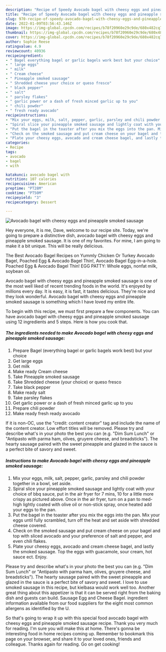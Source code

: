 ```yaml
---
description: "Recipe of Speedy Avocado bagel with cheesy eggs and pineapple smoked sausage"
title: "Recipe of Speedy Avocado bagel with cheesy eggs and pineapple smoked sausage"
slug: 970-recipe-of-speedy-avocado-bagel-with-cheesy-eggs-and-pineapple-smoked-sausage
date: 2022-01-09T03:56:43.146Z
image: https://img-global.cpcdn.com/recipes/b78f20960e29c9de/680x482cq70/avocado-bagel-with-cheesy-eggs-and-pineapple-smoked-sausage-recipe-main-photo.jpg
thumbnail: https://img-global.cpcdn.com/recipes/b78f20960e29c9de/680x482cq70/avocado-bagel-with-cheesy-eggs-and-pineapple-smoked-sausage-recipe-main-photo.jpg
cover: https://img-global.cpcdn.com/recipes/b78f20960e29c9de/680x482cq70/avocado-bagel-with-cheesy-eggs-and-pineapple-smoked-sausage-recipe-main-photo.jpg
author: Sophie Reese
ratingvalue: 4.9
reviewcount: 40936
recipeingredient:
- " Bagel everything bagel or garlic bagels work best but your choice"
- " large eggs"
- " milk"
- " Cream cheese"
- " Pineapple smoked sausage"
- " Shredded cheese your choice or queso fresco"
- " black pepper"
- " salt"
- " parsley flakes"
- " garlic power or a dash of fresh minced garlic up to you"
- " chili powder"
- " fresh ready avocado"
recipeinstructions:
- "Mix your eggs, milk, salt, pepper, garlic, parsley and chili powder together in a bowl, set aside."
- "Spiral slice your pineapple smoked sausage and lightly coat with your choice of bbq sauce, put in the air fryer for 7 mins, 10 for a little more crispy as pictured above. Once in the air fryer, turn on a pan to med-high lightly coated with olive oil or non-stick spray, once heated add your eggs to the pan."
- "Put the bagel in the toaster after you mix the eggs into the pan. Mix your eggs until fully scrambled, turn off the heat and set aside with shredded cheese covered."
- "Check on the smoked sausage and put cream cheese on your bagel and top with sliced avocado and your preference of salt and pepper, and even chili flakes."
- "Plate your cheesy eggs, avocado and cream cheese bagel, and lastly the smoked sausage. Top the eggs with guacamole, sour cream, hot sauce ect. Enjoy."
categories:
- Recipe
tags:
- avocado
- bagel
- with

katakunci: avocado bagel with 
nutrition: 107 calories
recipecuisine: American
preptime: "PT28M"
cooktime: "PT50M"
recipeyield: "3"
recipecategory: Dessert

---
```



![Avocado bagel with cheesy eggs and pineapple smoked sausage](https://img-global.cpcdn.com/recipes/b78f20960e29c9de/680x482cq70/avocado-bagel-with-cheesy-eggs-and-pineapple-smoked-sausage-recipe-main-photo.jpg)

Hey everyone, it is me, Dave, welcome to our recipe site. Today, we're going to prepare a distinctive dish, avocado bagel with cheesy eggs and pineapple smoked sausage. It is one of my favorites. For mine, I am going to make it a bit unique. This will be really delicious.

The Best Avocado Bagel Recipes on Yummly Chicken Or Turkey Avocado Bagel, Poached Egg &amp; Avocado Bagel Thin!, Avocado Bagel Egg-in-a-hole. Poached Egg &amp; Avocado Bagel Thin! EGG PATTY: Whole eggs, nonfat milk, soybean oil.

Avocado bagel with cheesy eggs and pineapple smoked sausage is one of the most well liked of recent trending foods in the world. It's enjoyed by millions every day. It is easy, it is fast, it tastes delicious. They're nice and they look wonderful. Avocado bagel with cheesy eggs and pineapple smoked sausage is something which I have loved my entire life.


To begin with this recipe, we must first prepare a few components. You can have avocado bagel with cheesy eggs and pineapple smoked sausage using 12 ingredients and 5 steps. Here is how you cook that.

<!--inarticleads1-->

##### The ingredients needed to make Avocado bagel with cheesy eggs and pineapple smoked sausage:

1. Prepare  Bagel (everything bagel or garlic bagels work best) but your choice
1. Get  large eggs
1. Get  milk
1. Make ready  Cream cheese
1. Take  Pineapple smoked sausage
1. Take  Shredded cheese (your choice) or queso fresco
1. Take  black pepper
1. Make ready  salt
1. Take  parsley flakes
1. Get  garlic power or a dash of fresh minced garlic up to you
1. Prepare  chili powder
1. Make ready  fresh ready avocado


If it is non-OC, use the &#34;credit: content creator&#34; tag and include the name of the content creator. Low effort titles will be removed. Please try and describe what&#39;s in your photo the best you can (e.g. &#34;Dim Sum Lunch&#34; or &#34;Antipasto with parma ham, olives, gruyere cheese, and breadsticks&#34;). The hearty sausage paired with the sweet pineapple and glazed in the sauce is a perfect bite of savory and sweet. 

<!--inarticleads2-->

##### Instructions to make Avocado bagel with cheesy eggs and pineapple smoked sausage:

1. Mix your eggs, milk, salt, pepper, garlic, parsley and chili powder together in a bowl, set aside.
1. Spiral slice your pineapple smoked sausage and lightly coat with your choice of bbq sauce, put in the air fryer for 7 mins, 10 for a little more crispy as pictured above. Once in the air fryer, turn on a pan to med-high lightly coated with olive oil or non-stick spray, once heated add your eggs to the pan.
1. Put the bagel in the toaster after you mix the eggs into the pan. Mix your eggs until fully scrambled, turn off the heat and set aside with shredded cheese covered.
1. Check on the smoked sausage and put cream cheese on your bagel and top with sliced avocado and your preference of salt and pepper, and even chili flakes.
1. Plate your cheesy eggs, avocado and cream cheese bagel, and lastly the smoked sausage. Top the eggs with guacamole, sour cream, hot sauce ect. Enjoy.


Please try and describe what&#39;s in your photo the best you can (e.g. &#34;Dim Sum Lunch&#34; or &#34;Antipasto with parma ham, olives, gruyere cheese, and breadsticks&#34;). The hearty sausage paired with the sweet pineapple and glazed in the sauce is a perfect bite of savory and sweet. I love to use smoked sausage in this recipe, but kielbasa would work well too. Another great thing about this appetizer is that it can be served right from the baking dish and guests can build. Sausage Egg and Cheese Bagel. ingredient information available from our food suppliers for the eight most common allergens as identified by the U. 

So that's going to wrap it up with this special food avocado bagel with cheesy eggs and pineapple smoked sausage recipe. Thank you very much for reading. I'm sure you will make this at home. There's gonna be interesting food in home recipes coming up. Remember to bookmark this page on your browser, and share it to your loved ones, friends and colleague. Thanks again for reading. Go on get cooking!
